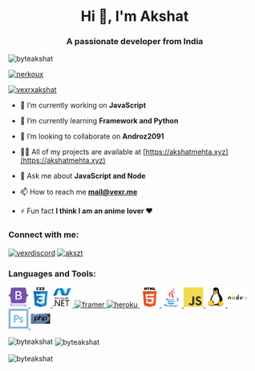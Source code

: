 <h1 align="center">Hi 👋, I'm Akshat</h1>
<h3 align="center">A passionate developer from India</h3>

<p align="left"> <img src="https://komarev.com/ghpvc/?username=byteakshat&label=Profile%20views&color=0e75b6&style=flat" alt="byteakshat" /> </p>

<p align="left"> <a href="https://github.com/ryo-ma/github-profile-trophy"><img src="https://github-profile-trophy.vercel.app/?username=nerkoux" alt="nerkoux" /></a> </p>

<p align="left"> <a href="https://twitter.com/vexrdiscord" target="blank"><img src="https://img.shields.io/twitter/follow/vexrxakshat?logo=twitter&style=for-the-badge" alt="vexrxakshat" /></a> </p>

- 🔭 I’m currently working on **JavaScript**

- 🌱 I’m currently learning **Framework and Python**

- 👯 I’m looking to collaborate on **Androz2091**

- 👨‍💻 All of my projects are available at [https://akshatmehta.xyz](https://akshatmehta.xyz)

- 💬 Ask me about **JavaScript and Node**

- 📫 How to reach me **mail@vexr.me**

- ⚡ Fun fact **I think I am an anime lover ❤️**

<h3 align="left">Connect with me:</h3>
<p align="left">
<a href="https://twitter.com/vexrxakshat" target="blank"><img align="center" src="https://cdn.jsdelivr.net/npm/simple-icons@3.0.1/icons/twitter.svg" alt="vexrdiscord" height="30" width="40" /></a>
<a href="https://instagram.com/akszt" target="blank"><img align="center" src="https://cdn.jsdelivr.net/npm/simple-icons@3.0.1/icons/instagram.svg" alt="akszt" height="30" width="40" /></a>
</p>

<h3 align="left">Languages and Tools:</h3>
<p align="left"> <a href="https://getbootstrap.com" target="_blank"> <img src="https://raw.githubusercontent.com/devicons/devicon/master/icons/bootstrap/bootstrap-plain-wordmark.svg" alt="bootstrap" width="40" height="40"/> </a> <a href="https://www.w3schools.com/css/" target="_blank"> <img src="https://raw.githubusercontent.com/devicons/devicon/master/icons/css3/css3-original-wordmark.svg" alt="css3" width="40" height="40"/> </a> <a href="https://dotnet.microsoft.com/" target="_blank"> <img src="https://raw.githubusercontent.com/devicons/devicon/master/icons/dot-net/dot-net-original-wordmark.svg" alt="dotnet" width="40" height="40"/> </a> <a href="https://www.framer.com/" target="_blank"> <img src="https://www.vectorlogo.zone/logos/framer/framer-icon.svg" alt="framer" width="40" height="40"/> </a> <a href="https://heroku.com" target="_blank"> <img src="https://www.vectorlogo.zone/logos/heroku/heroku-icon.svg" alt="heroku" width="40" height="40"/> </a> <a href="https://www.w3.org/html/" target="_blank"> <img src="https://raw.githubusercontent.com/devicons/devicon/master/icons/html5/html5-original-wordmark.svg" alt="html5" width="40" height="40"/> </a> <a href="https://www.java.com" target="_blank"> <img src="https://raw.githubusercontent.com/devicons/devicon/master/icons/java/java-original.svg" alt="java" width="40" height="40"/> </a> <a href="https://developer.mozilla.org/en-US/docs/Web/JavaScript" target="_blank"> <img src="https://raw.githubusercontent.com/devicons/devicon/master/icons/javascript/javascript-original.svg" alt="javascript" width="40" height="40"/> </a> <a href="https://www.linux.org/" target="_blank"> <img src="https://raw.githubusercontent.com/devicons/devicon/master/icons/linux/linux-original.svg" alt="linux" width="40" height="40"/> </a> <a href="https://nodejs.org" target="_blank"> <img src="https://raw.githubusercontent.com/devicons/devicon/master/icons/nodejs/nodejs-original-wordmark.svg" alt="nodejs" width="40" height="40"/> </a> <a href="https://www.photoshop.com/en" target="_blank"> <img src="https://raw.githubusercontent.com/devicons/devicon/master/icons/photoshop/photoshop-line.svg" alt="photoshop" width="40" height="40"/> </a> <a href="https://www.php.net" target="_blank"> <img src="https://raw.githubusercontent.com/devicons/devicon/master/icons/php/php-original.svg" alt="php" width="40" height="40"/> </a> </p>

<p><img align="left" src="https://github-readme-stats.vercel.app/api/top-langs?username=byteakshat&show_icons=true&locale=en&layout=compact" alt="byteakshat" /></p>

<p>&nbsp;<img align="center" src="https://github-readme-stats.vercel.app/api?username=byteakshat&show_icons=true&locale=en" alt="byteakshat" /></p>

<p><img align="center" src="https://github-readme-streak-stats.herokuapp.com/?user=byteakshat&" alt="byteakshat" /></p>

